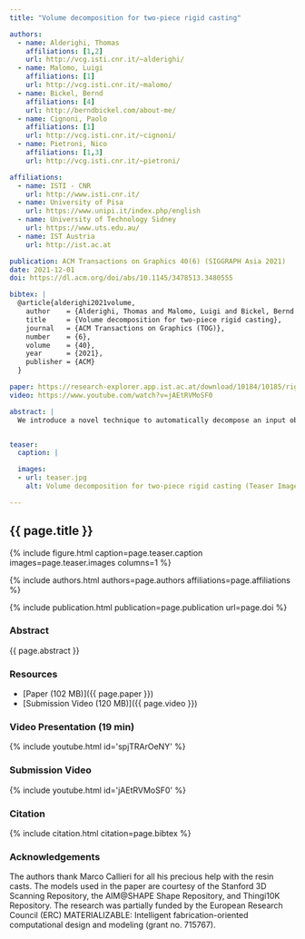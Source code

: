 ```yaml
---
title: "Volume decomposition for two-piece rigid casting"

authors:
  - name: Alderighi, Thomas
    affiliations: [1,2]
    url: http://vcg.isti.cnr.it/~alderighi/
  - name: Malomo, Luigi
    affiliations: [1]
    url: http://vcg.isti.cnr.it/~malomo/
  - name: Bickel, Bernd
    affiliations: [4]
    url: http://berndbickel.com/about-me/
  - name: Cignoni, Paolo
    affiliations: [1]
    url: http://vcg.isti.cnr.it/~cignoni/
  - name: Pietroni, Nico
    affiliations: [1,3]
    url: http://vcg.isti.cnr.it/~pietroni/

affiliations:
  - name: ISTI - CNR
    url: http://www.isti.cnr.it/
  - name: University of Pisa
    url: https://www.unipi.it/index.php/english
  - name: University of Technology Sidney
    url: https://www.uts.edu.au/	
  - name: IST Austria
    url: http://ist.ac.at

publication: ACM Transactions on Graphics 40(6) (SIGGRAPH Asia 2021)
date: 2021-12-01
doi: https://dl.acm.org/doi/abs/10.1145/3478513.3480555

bibtex: |
  @article{alderighi2021volume,
    author    = {Alderighi, Thomas and Malomo, Luigi and Bickel, Bernd and Cignoni, Paolo and Pietroni, Nico},
    title     = {Volume decomposition for two-piece rigid casting},
    journal   = {ACM Transactions on Graphics (TOG)},
    number    = {6},
    volume    = {40},
    year      = {2021},
    publisher = {ACM}
  }

paper: https://research-explorer.app.ist.ac.at/download/10184/10185/rigidmolds-authorversion.pdf
video: https://www.youtube.com/watch?v=jAEtRVMoSF0

abstract: |
  We introduce a novel technique to automatically decompose an input object's volume into a set of parts that can be represented by two opposite height fields. Such decomposition enables the manufacturing of individual parts using two-piece reusable rigid molds. Our decomposition strategy relies on a new energy formulation that utilizes a pre-computed signal on the mesh volume representing the accessibility for a predefined set of extraction directions. Thanks to this novel formulation, our method allows for efficient optimization of a fabrication-aware partitioning of volumes in a completely automatic way. We demonstrate the efficacy of our approach by generating valid volume partitionings for a wide range of complex objects and physically reproducing several of them.


teaser:
  caption: |

  images:
  - url: teaser.jpg
    alt: Volume decomposition for two-piece rigid casting (Teaser Image)

---
```


## {{ page.title }}

{% include figure.html caption=page.teaser.caption images=page.teaser.images columns=1 %}

{% include authors.html authors=page.authors affiliations=page.affiliations %}

{% include publication.html publication=page.publication url=page.doi %}

### Abstract

{{ page.abstract }}

### Resources

* [Paper (102 MB)]({{ page.paper }})
* [Submission Video (120 MB)]({{ page.video }})

<!--
* [Official publisher page]({{page.doi}}) &nbsp; [![ACM](ACM_logo.svg){: width="40x"}]({{page.doi}})
-->

### Video Presentation (19 min)

{% include youtube.html id='spjTRArOeNY' %}

### Submission Video

{% include youtube.html id='jAEtRVMoSF0' %}

### Citation

{% include citation.html citation=page.bibtex %}


### Acknowledgements
The authors thank Marco Callieri for all his precious help with the resin casts. The models used in the paper are courtesy of the Stanford 3D Scanning Repository, the AIM@SHAPE Shape Repository, and Thingi10K Repository. The research was partially funded by the European Research Council (ERC) MATERIALIZABLE: Intelligent fabrication-oriented computational design and modeling (grant no. 715767).
